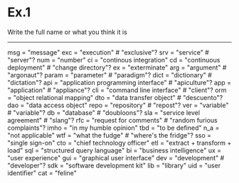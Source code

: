 # Ex.1 

Write the full name or what you think it is

----

msg = "message"
exc = "execution" # "exclusive"?
srv = "service" # "server"?
num = "number"
ci = "continous integration"
cd = "continuous deployment" # "change directory"?
ex = "exterminate"
arg = "argument" # "argonaut"?
param = "parameter" # "paradigm"?
dict = "dictionary" # "dictation"?
api = "application programming interface" # "apiculture"?
app = "application" # "appliance"?
cli = "command line interface" # "client"?
orm = "object relational mapping"
dto = "data transfer object" # "descuento"?
dao = "data access object"
repo = "repository" # "repost"?
ver = "variable" # "variable"?
db = "database" # "doubloons"?
sla = "service level agreement" # "slang"?
rfc = "request for comments" # "random furious complaints"?
imho = "in my humble opinion"
tbd = "to be defined"
n_a = "not applicable"
wtf = "what the fudge" # "where's the fridge"?
sso = "single sign-on"
cto = "chief technology officer"
etl = "extract + transform + load"
sql = "structured query language"
bi = "business intelligence"
ux = "user experience"
gui = "graphical user interface"
dev = "development" # "developer"?
sdk = "software development kit"
lib = "library"
uid = "user identifier"
cat = "feline"

